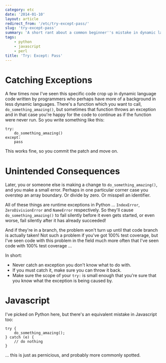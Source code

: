 ```yaml
---
category: etc
date: '2014-01-10'
layout: article
redirect_from: '/etc/try-except-pass/'
slug: 'try-except-pass'
summary: 'A short rant about a common beginner''s mistake in dynamic languages'
tags:
    - python
    - javascript
    - perl
title: 'Try: Except: Pass'
---
```


Catching Exceptions
===================

A few times now I've seen this specific code crop up in dynamic language
code written by programmers who perhaps have more of a background in
less dynamic languages. There's a function which you want to call,
`do_something_amazing()`, but sometimes that function throws an
exception and in that case you're happy for the code to continue as if
the function were never run. So you write something like this:

    try:
        do_something_amazing()
    except:
        pass

This works fine, so you commit the patch and move on.

Unintended Consequences
=======================

Later, you or someone else is making a change to
`do_something_amazing()`, and you make a small error. Perhaps in one
particular corner case you overstep an array boundary. Or divide by
zero. Or misspell an identifier.

All of these things are runtime exceptions in Python ... `IndexError`,
`ZeroDivisionError` and `NameError` respectively. So they'll cause
`do_something_amazing()` to fail silently before it even gets started,
or even worse, fail silently after it has already succeeded!

And if they're in a branch, the problem won't turn up until that code
branch is actually taken! Not such a problem if you've got 100% test
coverage, but I've seen code with this problem in the field much more
often that I've seen code with 100% test coverage ...

In short:

-   Never catch an exception you don't know what to do with.
-   If you must catch it, make sure you can throw it back.
-   Make sure the scope of your `try:` is small enough that you're sure
    that you know what the exception is being caused by.

Javascript
==========

I've picked on Python here, but there's an equivalent mistake in
Javascript too:

    try { 
        do_something_amazing();
    } catch (e) {
        // do nothing
    }

... this is just as pernicious, and probably more commonly spotted.

